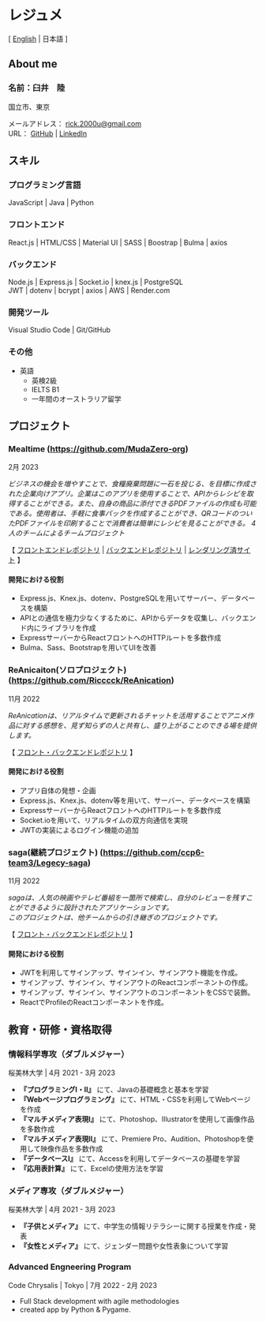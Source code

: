 <link rel="stylesheet" href="style.css" />

# レジュメ
[ [English](https://github.com/Ricccck/Ricccck/blob/main/README.md) | 日本語 ]


## About me
### 名前：臼井　陸
国立市、東京

メールアドレス： rick.2000u@gmail.com <br>
URL： [GitHub](https://github.com/Ricccck) | [LinkedIn](https://www.linkedin.com/in/ricccck-usui/)


## スキル
### プログラミング言語
JavaScript | Java | Python

### フロントエンド
React.js | HTML/CSS | Material UI | SASS | Boostrap | Bulma | axios

### バックエンド
Node.js | Express.js | Socket.io | knex.js | PostgreSQL <br> JWT | dotenv | bcrypt | axios | AWS | Render.com 

### 開発ツール
Visual Studio Code | Git/GitHub

### その他
- 英語
  - 英検2級
  - IELTS B1
  - 一年間のオーストラリア留学


## プロジェクト
### Mealtime (https://github.com/MudaZero-org)
<div class="date">2月 2023</div>

*ビジネスの機会を増やすことで、食糧廃棄問題に一石を投じる、を目標に作成された企業向けアプリ。企業はこのアプリを使用することで、APIからレシピを取得することができる。また、自身の商品に添付できるPDFファイルの作成も可能である。使用者は、手軽に食事パックを作成することができ、QRコードのついたPDFファイルを印刷することで消費者は簡単にレシピを見ることができる。*
*4人のチームによるチームプロジェクト*

【 [フロントエンドレポジトリ](https://github.com/MudaZero-org/Mealtime-FE) | 
[バックエンドレポジトリ](https://github.com/MudaZero-org/Mealtime-BE) | 
[レンダリング済サイト](https://www.mealtime-web.com/) 】

#### 開発における役割
- Express.js、Knex.js、dotenv、PostgreSQLを用いてサーバー、データベースを構築
- APIとの通信を極力少なくするために、APIからデータを収集し、バックエンド内にライブラリを作成
- ExpressサーバーからReactフロントへのHTTPルートを多数作成
- Bulma、Sass、Bootstrapを用いてUIを改善


### ReAnicaiton(ソロプロジェクト) (https://github.com/Ricccck/ReAnication)
<div class="date">11月 2022</div>

*ReAnicationは、リアルタイムで更新されるチャットを活用することでアニメ作品に対する感想を、見ず知らずの人と共有し、盛り上がることのできる場を提供します。*

【 [フロント・バックエンドレポジトリ](https://github.com/Ricccck/ReAnication) 】

#### 開発における役割
- アプリ自体の発想・企画
- Express.js、Knex.js、dotenv等を用いて、サーバー、データベースを構築
- ExpressサーバーからReactフロントへのHTTPルートを多数作成
- Socket.ioを用いて、リアルタイムの双方向通信を実現
- JWTの実装によるログイン機能の追加

### saga(継続プロジェクト) (https://github.com/ccp6-team3/Legecy-saga)
<div class="date">11月 2022</div>

*sagaは、人気の映画やテレビ番組を一箇所で検索し、自分のレビューを残すことができるように設計されたアプリケーションです。*<br>
*このプロジェクトは、他チームからの引き継ぎのプロジェクトです。*

【 [フロント・バックエンドレポジトリ](https://github.com/ccp6-team3/Legecy-saga) 】

#### 開発における役割
- JWTを利用してサインアップ、サインイン、サインアウト機能を作成。
- サインアップ、サインイン、サインアウトのReactコンポーネントの作成。
- サインアップ、サインイン、サインアウトのコンポーネントをCSSで装飾。
- ReactでProfileのReactコンポーネントを作成。


## 教育・研修・資格取得
### 情報科学専攻（ダブルメジャー）
桜美林大学 | 4月 2021 - 3月 2023
- **『プログラミングI・II』** にて、Javaの基礎概念と基本を学習
- **『Webページプログラミング』** にて、HTML・CSSを利用してWebページを作成
- **『マルチメディア表現I』** にて、Photoshop、Illustratorを使用して画像作品を多数作成
- **『マルチメディア表現II』** にて、Premiere Pro、Audition、Photoshopを使用して映像作品を多数作成
- **『データベースI』** にて、Accessを利用してデータベースの基礎を学習
- **『応用表計算』** にて、Excelの使用方法を学習

### メディア専攻（ダブルメジャー）
桜美林大学 | 4月 2021 - 3月 2023
- **『子供とメディア』** にて、中学生の情報リテラシーに関する授業を作成・発表
- **『女性とメディア』** にて、ジェンダー問題や女性表象について学習

### Advanced Engneering Program
Code Chrysalis | Tokyo | 7月 2022 - 2月 2023
- Full Stack development with agile methodologies
- created app by Python & Pygame.
